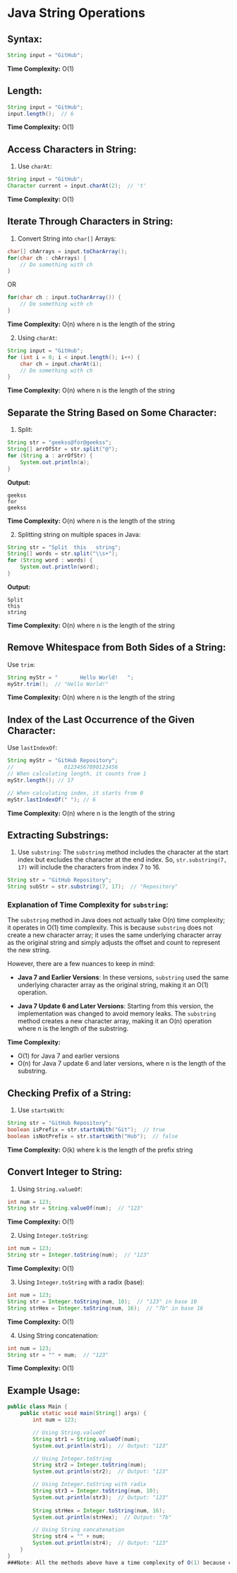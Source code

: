 
# Java String Operations

## Syntax:
```java
String input = "GitHub";
```

**Time Complexity:** O(1)

## Length:
```java
String input = "GitHub";
input.length();  // 6
```

**Time Complexity:** O(1)

## Access Characters in String:
1. Use `charAt`:
```java
String input = "GitHub";
Character current = input.charAt(2);  // 't'
```

**Time Complexity:** O(1)

## Iterate Through Characters in String:
1. Convert String into `char[]` Arrays:
```java
char[] chArrays = input.toCharArray();
for(char ch : chArrays) {
    // Do something with ch
}
```
OR
```java
for(char ch : input.toCharArray()) {
    // Do something with ch
}
```

**Time Complexity:** O(n) where n is the length of the string


2. Using `charAt`:
```java
String input = "GitHub";
for (int i = 0; i < input.length(); i++) {
    char ch = input.charAt(i);
    // Do something with ch
}
```

**Time Complexity:** O(n) where n is the length of the string


## Separate the String Based on Some Character:
1. Split:
```java
String str = "geekss@for@geekss";
String[] arrOfStr = str.split("@");
for (String a : arrOfStr) {
    System.out.println(a);
}
```
**Output:**
```
geekss
for
geekss
```

**Time Complexity:** O(n) where n is the length of the string

2. Splitting string on multiple spaces in Java:
```java
String str = "Split  this   string";
String[] words = str.split("\\s+");
for (String word : words) {
    System.out.println(word);
}
```
**Output:**
```
Split
this
string
```

**Time Complexity:** O(n) where n is the length of the string

## Remove Whitespace from Both Sides of a String:
Use `trim`:
```java
String myStr = "       Hello World!   ";
myStr.trim();  // "Hello World!"
```

**Time Complexity:** O(n) where n is the length of the string

## Index of the Last Occurrence of the Given Character:
Use `lastIndexOf`:
```java
String myStr = "GitHub Repository";
//                01234567890123456
// When calculating length, it counts from 1
myStr.length(); // 17

// When calculating index, it starts from 0
myStr.lastIndexOf(" "); // 6
```

**Time Complexity:** O(n) where n is the length of the string

## Extracting Substrings:
1. Use `substring`:
The `substring` method includes the character at the start index but excludes the character at the end index. So, `str.substring(7, 17)` will include the characters from index 7 to 16.

```java
String str = "GitHub Repository";
String subStr = str.substring(7, 17);  // "Repository"
```

### Explanation of Time Complexity for `substring`:
The `substring` method in Java does not actually take O(n) time complexity; it operates in O(1) time complexity. This is because `substring` does not create a new character array; it uses the same underlying character array as the original string and simply adjusts the offset and count to represent the new string.

However, there are a few nuances to keep in mind:

- **Java 7 and Earlier Versions**: In these versions, `substring` used the same underlying character array as the original string, making it an O(1) operation.

- **Java 7 Update 6 and Later Versions**: Starting from this version, the implementation was changed to avoid memory leaks. The `substring` method creates a new character array, making it an O(n) operation where n is the length of the substring.

**Time Complexity:** 
- O(1) for Java 7 and earlier versions
- O(n) for Java 7 update 6 and later versions, where n is the length of the substring.

## Checking Prefix of a String:
1. Use `startsWith`:
```java
String str = "GitHub Repository";
boolean isPrefix = str.startsWith("Git");  // true
boolean isNotPrefix = str.startsWith("Hub");  // false
```

**Time Complexity:** O(k) where k is the length of the prefix string

## Convert Integer to String:

1. Using `String.valueOf`:
```java
int num = 123;
String str = String.valueOf(num);  // "123"
```

**Time Complexity:** O(1)

2. Using `Integer.toString`:
```java
int num = 123;
String str = Integer.toString(num);  // "123"
```

**Time Complexity:** O(1)

3. Using `Integer.toString` with a radix (base):
```java
int num = 123;
String str = Integer.toString(num, 10);  // "123" in base 10
String strHex = Integer.toString(num, 16);  // "7b" in base 16
```

**Time Complexity:** O(1)

4. Using String concatenation:
```java
int num = 123;
String str = "" + num;  // "123"
```

**Time Complexity:** O(1)

## Example Usage:
```java
public class Main {
    public static void main(String[] args) {
        int num = 123;

        // Using String.valueOf
        String str1 = String.valueOf(num);
        System.out.println(str1);  // Output: "123"

        // Using Integer.toString
        String str2 = Integer.toString(num);
        System.out.println(str2);  // Output: "123"

        // Using Integer.toString with radix
        String str3 = Integer.toString(num, 10);
        System.out.println(str3);  // Output: "123"
        
        String strHex = Integer.toString(num, 16);
        System.out.println(strHex);  // Output: "7b"

        // Using String concatenation
        String str4 = "" + num;
        System.out.println(str4);  // Output: "123"
    }
}
###Note: All the methods above have a time complexity of O(1) because converting an integer to a string involves a constant amount of work regardless of the integer's value.
